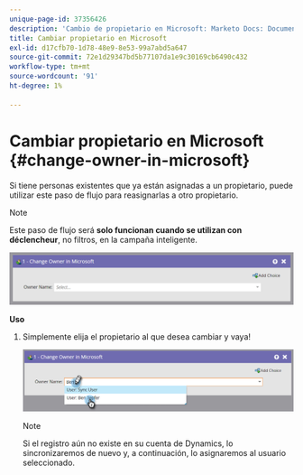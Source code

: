 ```yaml
---
unique-page-id: 37356426
description: 'Cambio de propietario en Microsoft: Marketo Docs: Documentación del producto'
title: Cambiar propietario en Microsoft
exl-id: d17cfb70-1d78-48e9-8e53-99a7abd5a647
source-git-commit: 72e1d29347bd5b77107da1e9c30169cb6490c432
workflow-type: tm+mt
source-wordcount: '91'
ht-degree: 1%

---
```


# Cambiar propietario en Microsoft {#change-owner-in-microsoft}

Si tiene personas existentes que ya están asignadas a un propietario, puede utilizar este paso de flujo para reasignarlas a otro propietario.

>[!NOTE]
>
>Este paso de flujo será **solo funcionan cuando se utilizan con déclencheur**, no filtros, en la campaña inteligente.

![](assets/one-1.png)

**Uso**

1. Simplemente elija el propietario al que desea cambiar y vaya!

   ![](assets/two-1.png)

   >[!NOTE]
   >
   >Si el registro aún no existe en su cuenta de Dynamics, lo sincronizaremos de nuevo y, a continuación, lo asignaremos al usuario seleccionado.

